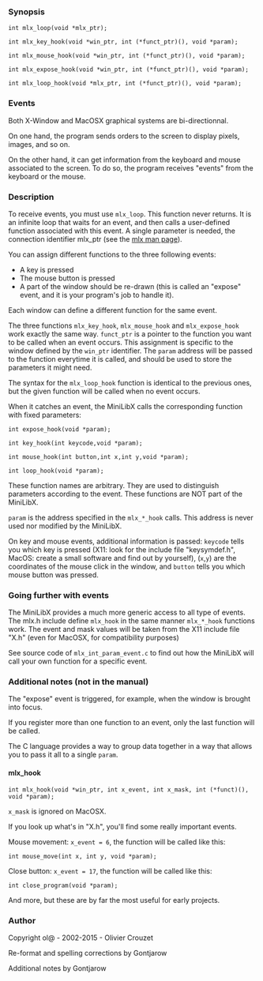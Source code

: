 ### Synopsis
```
int mlx_loop(void *mlx_ptr);

int mlx_key_hook(void *win_ptr, int (*funct_ptr)(), void *param);

int mlx_mouse_hook(void *win_ptr, int (*funct_ptr)(), void *param);

int mlx_expose_hook(void *win_ptr, int (*funct_ptr)(), void *param);

int mlx_loop_hook(void *mlx_ptr, int (*funct_ptr)(), void *param);
```

### Events
Both X-Window and MacOSX graphical systems are bi-directionnal.

On one hand, the program sends orders to the screen to display pixels, images, and so on. 

On the other hand, it can get information from the keyboard and mouse associated to the screen. To do so, the program receives "events" from the keyboard or the mouse.

### Description
To receive events, you must use `mlx_loop`. This function never returns. It is an infinite loop that waits for an event, and then calls a user-defined function associated with this event. A single parameter is needed, the connection identifier mlx_ptr (see the [mlx man page](mlx.md)).

You can assign different functions to the three following events:
- A key is pressed
- The mouse button is pressed
- A part of the window should be re-drawn (this is called an "expose" event, and it is your program's job to handle it).

Each window can define a different function for the same event.

The three functions `mlx_key_hook`, `mlx_mouse_hook` and `mlx_expose_hook` work exactly the same way. `funct_ptr` is a pointer to the function you want to be called when an event occurs. This assignment is specific to the window defined by the `win_ptr` identifier. The `param` address will be passed to the function everytime it is called, and should be used to store the parameters it might need.

The syntax for the `mlx_loop_hook` function is identical to the previous ones, but the given function will be called when no event occurs.

When it catches an event, the MiniLibX calls the corresponding function with fixed parameters:
```
int expose_hook(void *param);

int key_hook(int keycode,void *param);

int mouse_hook(int button,int x,int y,void *param);

int loop_hook(void *param);
```

These function names are arbitrary. They are used to distinguish parameters according to the event. These functions are NOT part of the MiniLibX.

`param` is the address specified in the `mlx_*_hook` calls. This address is never used nor modified by the MiniLibX.

On key and mouse events, additional information is passed: `keycode` tells you which key is pressed (X11: look for the include file "keysymdef.h", MacOS: create a small software and find out by yourself), (`x`,`y`) are the coordinates of the mouse click in the window, and `button` tells you which mouse button was pressed.

### Going further with events
The MiniLibX provides a much more generic access to all type of events. The mlx.h include define `mlx_hook` in the same manner `mlx_*_hook` functions work. The event and mask values will be taken from the X11 include file "X.h" (even for MacOSX, for compatibility purposes)

See source code of `mlx_int_param_event.c` to find out how the MiniLibX will call your own function for a specific event.

### Additional notes (not in the manual)
The "expose" event is triggered, for example, when the window is brought into focus.

If you register more than one function to an event, only the last function will be called.

The C language provides a way to group data together in a way that allows you to pass it all to a single `param`.

#### mlx_hook
```
int mlx_hook(void *win_ptr, int x_event, int x_mask, int (*funct)(), void *param);
```
`x_mask` is ignored on MacOSX.

If you look up what's in "X.h", you'll find some really important events.

Mouse movement: `x_event = 6`, the function will be called like this:
```
int mouse_move(int x, int y, void *param);
```
Close button: `x_event = 17`, the function will be called like this:
```
int close_program(void *param);
```
And more, but these are by far the most useful for early projects.

### Author
Copyright ol@ - 2002-2015 - Olivier Crouzet

Re-format and spelling corrections by Gontjarow

Additional notes by Gontjarow
